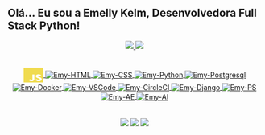 ## Olá... Eu sou a Emelly Kelm, Desenvolvedora Full Stack Python!

<div align="center">
  <a href="https://github.com/emellyk">
  <img height="180em" src="https://github-readme-stats.vercel.app/api?username=emellyk&show_icons=true&theme=tokyonight&include_all_commits=true&count_private=true"/>
  <img height="180em" src="https://github-readme-stats.vercel.app/api/top-langs/?username=emellyk&layout=compact&langs_count=7&theme=tokyonight"/>
</div>
  
  <br />
  
<div style="display: inline_block"; align="center"><br>
  <img align="center" alt="Emy-Js" height="30" width="40" src="https://raw.githubusercontent.com/devicons/devicon/master/icons/javascript/javascript-plain.svg">
  <img align="center" alt="Emy-HTML" height="40" width="50" src="https://cdn.jsdelivr.net/gh/devicons/devicon/icons/html5/html5-original-wordmark.svg" />
  <img align="center" alt="Emy-CSS" height="40" width="50" src="https://cdn.jsdelivr.net/gh/devicons/devicon/icons/css3/css3-original-wordmark.svg" />
  <img align="center" alt="Emy-Python" height="40" width="50" src="https://cdn.jsdelivr.net/gh/devicons/devicon/icons/python/python-original-wordmark.svg" />
  <img align="center" alt="Emy-Postgresql" height="40" width="50" src="https://cdn.jsdelivr.net/gh/devicons/devicon/icons/postgresql/postgresql-original-wordmark.svg" />
  <img align="center" alt="Emy-Docker" height="40" width="50" src="https://cdn.jsdelivr.net/gh/devicons/devicon/icons/docker/docker-original-wordmark.svg" />
  <img align="center" alt="Emy-VSCode" height="40" width="50" src="https://cdn.jsdelivr.net/gh/devicons/devicon/icons/vscode/vscode-original-wordmark.svg" />
  <img align="center" alt="Emy-CircleCI" height="40" width="50" src="https://cdn.jsdelivr.net/gh/devicons/devicon/icons/circleci/circleci-plain-wordmark.svg" />
   
  <img align="center" alt="Emy-Django" height="50" width="60" src="https://cdn.jsdelivr.net/gh/devicons/devicon/icons/django/django-plain-wordmark.svg" />
  <img align="center" alt="Emy-PS" height="40" width="50" src="https://cdn.jsdelivr.net/gh/devicons/devicon/icons/photoshop/photoshop-plain.svg" />
  <img align="center" alt="Emy-AE" height="40" width="50" src="https://cdn.jsdelivr.net/gh/devicons/devicon/icons/aftereffects/aftereffects-original.svg" />
  <img align="center" alt="Emy-AI" height="40" width="50" src="https://cdn.jsdelivr.net/gh/devicons/devicon/icons/illustrator/illustrator-plain.svg" />
</div>
  
  <br />
  <br />

<div align="center">
  <a href = "mailto:emellyk27@gmail.com"><img src="https://img.shields.io/badge/Gmail-D14836?style=for-the-badge&logo=gmail&logoColor=white" alvo ="_blank"></a>
  <a href="https://www.linkedin.com/in/emelly-desenvolvedora-python/" target="_blank"><img src="https://img.shields.io/badge/LinkedIn-0077B5?style=for-the-badge&logo=linkedin&logoColor=white" target="_blank"></a>
  <a href="https://www.facebook.com/emelly.kelm" target="_blank"><img src="https://img.shields.io/badge/Facebook-1877F2?style=for-the-badge&logo=facebook&logoColor=white" target="_blank"></a>
  
 </div>
